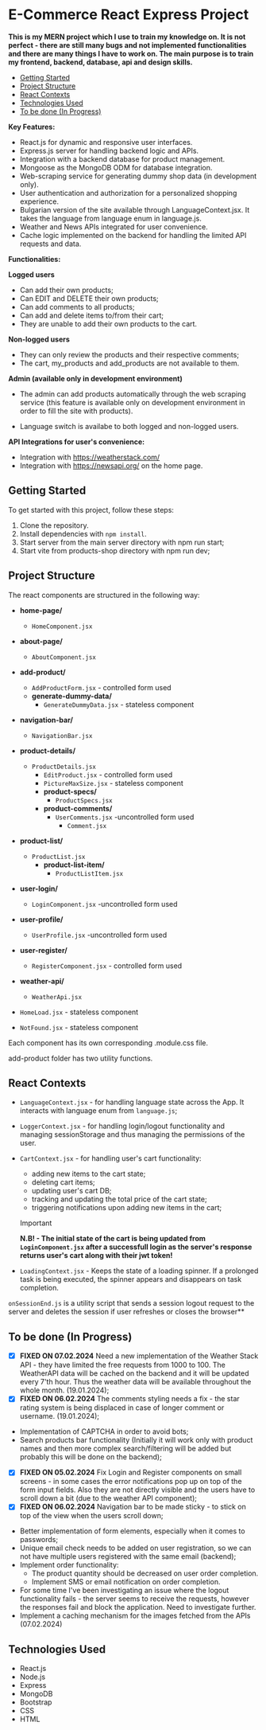 # E-Commerce React Express Project

**This is my MERN project which I use to train my knowledge on. It is not perfect - there are still many bugs and not implemented functionalities and there are many things I have to work on. The main purpose is to train my frontend, backend, database, api and design skills.**

- [Getting Started](#getting-started)
- [Project Structure](#project-structure)
- [React Contexts](#react-contexts)
- [Technologies Used](#technologies-used)
- [To be done (In Progress)](#to-be-done-in-progress)

**Key Features:**
- React.js for dynamic and responsive user interfaces.
- Express.js server for handling backend logic and APIs.
- Integration with a backend database for product management.
- Mongoose as the MongoDB ODM for database integration.
- Web-scraping service for generating dummy shop data (in development only).
- User authentication and authorization for a personalized shopping experience.
- Bulgarian version of the site available through LanguageContext.jsx. It takes the language from language enum in language.js.
- Weather and News APIs integrated for user convenience.
- Cache logic implemented on the backend for handling the limited API requests and data.

**Functionalities:**
  
  **Logged users**
   - Can add their own products;
   - Can EDIT and DELETE their own products;
   - Can add comments to all products;
   - Can add and delete items to/from their cart;
   - They are unable to add their own products to the cart.

  **Non-logged users**
   - They can only review the products and their respective comments;
   - The cart, my_products and add_products are not available to them.


  **Admin (available only in development environment)**
   - The admin can add products automatically through the web scraping service (this feature is available only on development environment in order to fill the site with products).
 
 - Language switch is availabe to both logged and non-logged users.

**API Integrations for user's convenience:**
- Integration with https://weatherstack.com/
- Integration with https://newsapi.org/ on the home page.

## Getting Started

To get started with this project, follow these steps:

1. Clone the repository.
2. Install dependencies with `npm install`.
3. Start server from the main server directory with npm run start;
4. Start vite from products-shop directory with npm run dev;


## Project Structure

The react components are structured in the following way:

- **home-page/**
  - `HomeComponent.jsx`

- **about-page/**
  - `AboutComponent.jsx`
  
- **add-product/**
  - `AddProductForm.jsx` - controlled form used
  - **generate-dummy-data/**
    - `GenerateDummyData.jsx`  - stateless component

- **navigation-bar/**
  - `NavigationBar.jsx`

- **product-details/**
  - `ProductDetails.jsx`
    - `EditProduct.jsx` - controlled form used
    - `PictureMaxSize.jsx`  - stateless component
    - **product-specs/**
      - `ProductSpecs.jsx`
    - **product-comments/**
      - `UserComments.jsx` -uncontrolled form used
        - `Comment.jsx` 

- **product-list/**
  - `ProductList.jsx`
    - **product-list-item/**
      - `ProductListItem.jsx`

- **user-login/**
  - `LoginComponent.jsx` -uncontrolled form used

- **user-profile/**
  - `UserProfile.jsx` -uncontrolled form used    

- **user-register/**
  - `RegisterComponent.jsx` - controlled form used

- **weather-api/**
  - `WeatherApi.jsx`

- `HomeLoad.jsx` - stateless component
- `NotFound.jsx` - stateless component

Each component has its own corresponding .module.css file.

add-product folder has two utility functions.

## React Contexts

 - `LanguageContext.jsx` - for handling language state across the App. It interacts with language enum from `language.js`;

 - `LoggerContext.jsx` - for handling login/logout functionality and managing sessionStorage and thus managing the permissions of the user.

 - `CartContext.jsx` - for handling user's cart functionality:
    - adding new items to the cart state;
    - deleting cart items;
    - updating user's cart DB;
    - tracking and updating the total price of the cart state;
    - triggering notifications upon adding new items in the cart;
    > [!IMPORTANT]
    >**N.B! - The initial state of the cart is being updated from `LoginComponent.jsx` after a successfull login as the server's response returns user's cart along with   their jwt token!**

 - `LoadingContext.jsx` - Keeps the state of a loading spinner. If a prolonged task is being executed, the spinner appears and disappears on task completion.

 `onSessionEnd.js` is a utility script that sends a session logout request to the server and deletes the session if user refreshes or closes the browser**

## To be done (In Progress)
 - [x] **FIXED ON 07.02.2024** Need a new implementation of the Weather Stack API - they have limited the free requests from 1000 to 100. The WeatherAPI data will be cached on the backend and it will be updated every 7'th hour. Thus the weather data will be available throughout the whole month. (19.01.2024);
 - [x] **FIXED ON 06.02.2024** The comments styling needs a fix - the star rating system is being displaced in case of longer comment or username. (19.01.2024);
 - Implementation of CAPTCHA in order to avoid bots;
 - Search products bar functionality (Initially it will work only with product names and then more complex search/filtering will be added but probably this will be done on the backend);
 - [x] **FIXED ON 05.02.2024** Fix Login and Register components on small screens - in some cases the error notifications pop up on top of the form input fields. Also they are not directly visible and the users have to scroll down a bit (due to the weather API component);  
 - [x] **FIXED ON 06.02.2024** Navigation bar to be made sticky - to stick on top of the view when the users scroll down;
 - Better implementation of form elements, especially when it comes to passwords;
 - Unique email check needs to be added on user registration, so we can not have multiple users registered with the same email (backend);
 - Implement order functionality:
      - The product quantity should be decreased on user order completion.
      - Implement SMS or email notification on order completion.
 - For some time I've been investigating an issue where the logout functionality fails - the server seems to receive the requests, however the responses fail and block the application. Need to investigate further.
 - Implement a caching mechanism for the images fetched from the APIs (07.02.2024)
## Technologies Used

- React.js
- Node.js
- Express
- MongoDB
- Bootstrap
- CSS
- HTML


